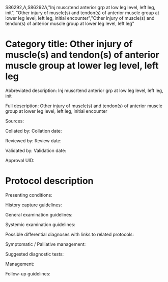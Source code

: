 S86292,A,S86292A,"Inj musc/tend anterior grp at low leg level, left leg, init", "Other injury of muscle(s) and tendon(s) of anterior muscle group at lower leg level, left leg, initial encounter","Other injury of muscle(s) and tendon(s) of anterior muscle group at lower leg level, left leg"
# Category title: Other injury of muscle(s) and tendon(s) of anterior muscle group at lower leg level, left leg

Abbreviated description: Inj musc/tend anterior grp at low leg level, left leg, init

Full description: Other injury of muscle(s) and tendon(s) of anterior muscle group at lower leg level, left leg, initial encounter

Sources:

Collated by:
Collation date:

Reviewed by:
Review date:

Validated by:
Validation date:

Approval UID:

# Protocol description

Presenting conditions:

History capture guidelines:

General examination guidelines:

Systemic examination guidelines:

Possible differential diagnoses with links to related protocols:

Symptomatic / Palliative management:

Suggested diagnostic tests:

Management:

Follow-up guidelines:

